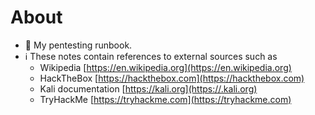 # About
- :notebook: My pentesting runbook.
- :information_source: These notes contain references to external sources such as
    - Wikipedia [https://en.wikipedia.org](https://en.wikipedia.org)
    - HackTheBox [https://hackthebox.com](https://hackthebox.com)
    - Kali documentation [https://kali.org](https://.kali.org)
    - TryHackMe [https://tryhackme.com](https://tryhackme.com)
